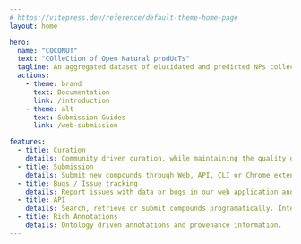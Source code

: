 ```yaml
---
# https://vitepress.dev/reference/default-theme-home-page
layout: home

hero:
  name: "COCONUT"
  text: "COlleCtion of Open Natural prodUcTs"
  tagline: An aggregated dataset of elucidated and predicted NPs collected from open sources and a web interface to browse, search and easily and quickly download NPs.
  actions:
    - theme: brand
      text: Documentation
      link: /introduction
    - theme: alt
      text: Submission Guides
      link: /web-submission

features:
  - title: Curation
    details: Community driven curation, while maintaining the quality of a expert curators.
  - title: Submission
    details: Submit new compounds through Web, API, CLI or Chrome extension. Integrate in your workflow at ease.
  - title: Bugs / Issue tracking
    details: Report issues with data or bugs in our web application and get help from the community to resolve them.
  - title: API
    details: Search, retrieve or submit compounds programatically. Integrate COCONUT API's in your LIMS.
  - title: Rich Annotations
    details: Ontology driven annotations and provenance information. 
---
```


